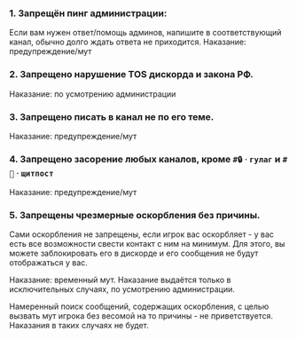### 1. Запрещён пинг администрации:

Если вам нужен ответ/помощь админов, напишите в соответствующий канал, обычно долго ждать ответа не приходится.
Наказание: предупреждение/мут

### 2. Запрещено нарушение TOS дискорда и закона РФ.

Наказание: по усмотрению администрации

### 3. Запрещено писать в канал не по его теме.

Наказание: предупреждение/мут

### 4. Запрещено засорение любых каналов, кроме `#🔒ㆍгулаг` и `#👻ㆍщитпост`

Наказание: предупреждение/мут

### 5. Запрещены чрезмерные оскорбления без причины.

Сами оскорбления не запрещены, если игрок вас оскорбляет - у вас есть все возможности свести контакт с ним на минимум.
Для этого, вы можете заблокировать его в дискорде и его сообщения не будут отображаться у вас.

Наказание: временный мут. Наказание выдаётся только в исключительных случаях, по усмотрению администрации.

Намеренный поиск сообщений, содержащих оскорбления, с целью вызвать мут игрока без весомой на то причины - не
приветствуется. Наказания в таких случаях не будет.      
